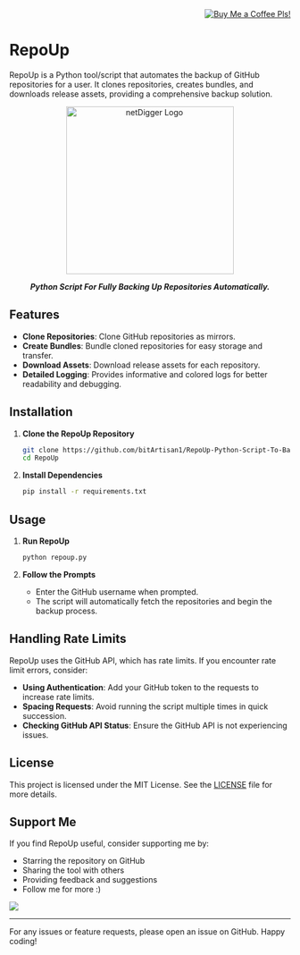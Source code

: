 <div align="right">
    <a href="https://www.buymeacoffee.com/bitArtisan">
        <img src="https://img.shields.io/badge/Buy_me_a_coffee-FFDD00?style=flat-square&logo=buy-me-a-coffee&logoColor=black" alt="Buy Me a Coffee Pls!" />
    </a>
</div>

# RepoUp

RepoUp is a Python tool/script that automates the backup of GitHub repositories for a user. It clones repositories, creates bundles, and downloads release assets, providing a comprehensive backup solution.

<div align="center">
  <img src="https://github.com/user-attachments/assets/f02f5dd8-b411-4bd5-b3a2-0a335d771fb0" alt="netDigger Logo" width="300px" />
  <p><strong><em>Python Script For Fully Backing Up Repositories Automatically.</em></strong></p>
</div>


## Features

- **Clone Repositories**: Clone GitHub repositories as mirrors.
- **Create Bundles**: Bundle cloned repositories for easy storage and transfer.
- **Download Assets**: Download release assets for each repository.
- **Detailed Logging**: Provides informative and colored logs for better readability and debugging.

## Installation

1. **Clone the RepoUp Repository**
    ```bash
    git clone https://github.com/bitArtisan1/RepoUp-Python-Script-To-Backup-Repositories.git
    cd RepoUp
    ```

2. **Install Dependencies**
    ```bash
    pip install -r requirements.txt
    ```

## Usage

1. **Run RepoUp**
    ```bash
    python repoup.py
    ```

2. **Follow the Prompts**
    - Enter the GitHub username when prompted.
    - The script will automatically fetch the repositories and begin the backup process.

## Handling Rate Limits

RepoUp uses the GitHub API, which has rate limits. If you encounter rate limit errors, consider:

- **Using Authentication**: Add your GitHub token to the requests to increase rate limits.
- **Spacing Requests**: Avoid running the script multiple times in quick succession.
- **Checking GitHub API Status**: Ensure the GitHub API is not experiencing issues.

## License

This project is licensed under the MIT License. See the [LICENSE](LICENSE) file for more details.

## Support Me
If you find RepoUp useful, consider supporting me by:

- Starring the repository on GitHub
- Sharing the tool with others
- Providing feedback and suggestions
- Follow me for more :)

<a href="https://www.buymeacoffee.com/bitArtisan"><img src="https://img.buymeacoffee.com/button-api/?text=Buy me a coffee&emoji=&slug=bitArtisan&button_colour=CBC3E3&font_colour=000000&font_family=Cookie&outline_colour=000000&coffee_colour=ffffff" /></a>
    
---
For any issues or feature requests, please open an issue on GitHub. Happy coding!
